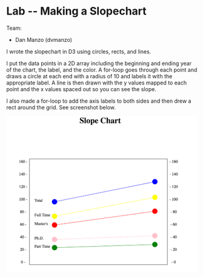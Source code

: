 # Lab -- Making a Slopechart

Team:

- Dan Manzo (dvmanzo)

I wrote the slopechart in D3 using circles, rects, and lines.

I put the data points in a 2D array including the beginning and ending year of the chart, the label, and the color.
A for-loop goes through each point and draws a circle at each end with a radius of 10 and labels it with the appropriate label.
A line is then drawn with the y values mapped to each point and the x values spaced out so you can see the slope.

I also made a for-loop to add the axis labels to both sides and then drew a rect around the grid. See screenshot below.

![Slope](img/slopechart.png)